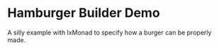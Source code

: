 # Hamburger Builder Demo

A silly example with IxMonad to specify how a burger can be properly made.
